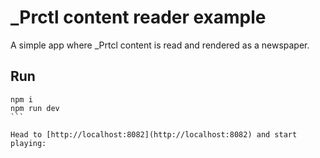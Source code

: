 # \_Prctl content reader example

A simple app where \_Prtcl content is read and rendered as a newspaper.

## Run

````
npm i
npm run dev
```

Head to [http://localhost:8082](http://localhost:8082) and start playing:
````
